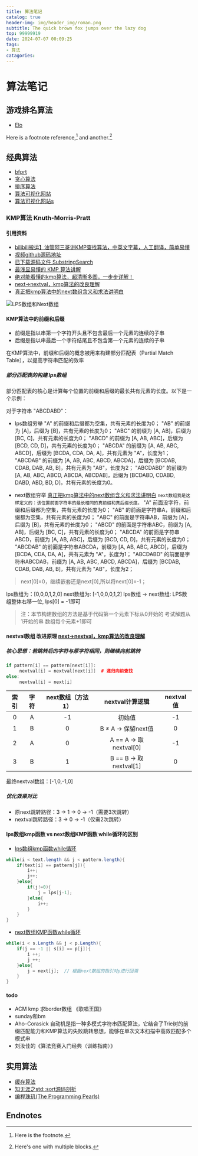 ```yaml
---
title: 算法笔记
catalog: true
header-img: img/header_img/roman.png
subtitle: The quick brown fox jumps over the lazy dog
top: 99999919
date: 2024-07-07 00:09:25
tags:
- 算法
catagories:
---
```


# 算法笔记

## 游戏排名算法

- [Elo][]

Here is a footnote reference,[^1] and another.[^longnote]

## 经典算法

- [bfprt][]
- [贪心算法][]
- [排序算法][]
- [算法可视化网站](https://visualgo.net/zh)
- [算法可视化网站s](https://xie.infoq.cn/article/a6612973e6e6a80134f166eba)
### KMP算法 Knuth-Morris-Pratt

#### 引用资料

- [bilibili搬运】油管阿三哥讲KMP查找算法，中英文字幕，人工翻译，简单易懂](https://www.bilibili.com/video/BV18k4y1m7Ar/?spm_id_from=333.337.search-card.all.click&vd_source=b48342a630f5cc1a5c86649a37c0db89)
- [视频github源码地址](https://github.com/mission-peace/interview/blob/master/src/com/interview/string/SubstringSearch.java) 
- [已下载源码文件 SubstringSearch](../img/算法笔记/SubstringSearch.java)
- [最浅显易懂的 KMP 算法讲解](https://www.bilibili.com/video/BV1AY4y157yL/?share_source=copy_web&vd_source=8481a329c330537a5873f8525ac82207)
- [绝对能看懂的kmp算法，超清晰多图，一步步详解！](https://www.cnblogs.com/fswly/p/17959786)
- [next->nextval，kmp算法的改良理解]
- [真正把kmp算法中的next数组含义和求法讲明白]

![LPS数组和Next数组](../img/算法笔记/LPS数组和Next数组.png)

#### KMP算法中的前缀和后缀

- 前缀是指以串第一个字符开头且不包含最后一个元素的连续的子串
- 后缀是指以串最后一个字符结尾且不包含第一个元素的连续的子串

在KMP算法中，前缀和后缀的概念被用来构建部分匹配表（Partial Match Table），以提高字符串匹配的效率

##### 部分匹配表的构建 lps数组

部分匹配表的核心是计算每个位置的前缀和后缀的最长共有元素的长度。以下是一个示例：

对于字符串 "ABCDABD"： 
- lps数组穷举
"A" 的前缀和后缀都为空集，共有元素的长度为0； 
"AB" 的前缀为 [A]，后缀为 [B]，共有元素的长度为0； 
"ABC" 的前缀为 [A, AB]，后缀为 [BC, C]，共有元素的长度为0； 
"ABCD" 的前缀为 [A, AB, ABC]，后缀为 [BCD, CD, D]，共有元素的长度为0； 
"ABCDA" 的前缀为 [A, AB, ABC, ABCD]，后缀为 [BCDA, CDA, DA, A]，共有元素为 "A"，长度为1； 
"ABCDAB" 的前缀为 [A, AB, ABC, ABCD, ABCDA]，后缀为 [BCDAB, CDAB, DAB, AB, B]，共有元素为 "AB"，长度为2； 
"ABCDABD" 的前缀为 [A, AB, ABC, ABCD, ABCDA, ABCDAB]，后缀为 [BCDABD, CDABD, DABD, ABD, BD, D]，共有元素的长度为0。

- next数组穷举 [真正把kmp算法中的next数组含义和求法讲明白]
`next数组我是这样定义的：该位置前面字符串的最长相同的真前缀和真后缀长度。`
"A" 前面没字符，前缀和后缀都为空集，共有元素的长度为0； 
"AB" 的前面是字符串A，前缀和后缀都为空集，共有元素的长度为0； 
"ABC" 的前面是字符串AB，前缀为 [A]，后缀为 [B]，共有元素的长度为0； 
"ABCD" 的前面是字符串ABC，前缀为 [A, AB]，后缀为 [BC, C]，共有元素的长度为0； 
"ABCDA" 的前面是字符串ABCD，前缀为 [A, AB, ABC]，后缀为 [BCD, CD, D]，共有元素的长度为0； 
"ABCDAB" 的前面是字符串ABCDA，前缀为 [A, AB, ABC, ABCD]，后缀为 [BCDA, CDA, DA, A]，共有元素为 "A"，长度为1； 
"ABCDABD" 的前面是字符串ABCDAB，前缀为 [A, AB, ABC, ABCD, ABCDA]，后缀为 [BCDAB, CDAB, DAB, AB, B]，共有元素为 "AB"，长度为2；

> next[0]=0，继续嵌套还是next[0],所以将next[0]=-1；

lps数组为：[0,0,0,1,2,0]
next数组为: [-1,0,0,0,1,2]
lps数组 -> next数组: LPS数组整体右移一位, lps[0] = -1即可

> 注：本节构建数组的方法是基于代码第一个元素下标从0开始的 考试解题从1开始的串 数组每个元素+1即可

#### nextval数组 改进原理 [next->nextval，kmp算法的改良理解]
##### 核心思想：若跳转后的字符与原字符相同，则继续向前跳转
```c++
if pattern[i] == pattern[next[i]]:
     nextval[i] = nextval[next[i]]  # 递归向前查找 
else:
     nextval[i] = next[i]
```
| 索引 |	字符 | 	next数组（方法1）|	nextval计算逻辑 |	nextval值 |
| :---: | :---: | :---: | :---: | :---: |
| 0 | A | -1 | 初始值 | -1 | 
| 1 | B | 0 | B ≠ A → 保留next值 | 0 |
| 2 | A | 0 | A == A → 取nextval[0] | -1 |
| 3 | B | 1 | B == B → 取nextval[1] | 0 |

最终nextval数组：[-1,0,-1,0]

##### 优化效果对比
- 原next跳转路径：3 → 1 → 0 → -1（需要3次跳转）
- nextval跳转路径：3 → 0 → -1（仅需2次跳转）

#### lps数组kmp函数 vs next数组KMP函数 while循环的区别
- [lps数组kmp函数while循环](../img/算法笔记/SubstringSearch.java)
```java
while(i < text.length && j < pattern.length){
    if(text[i] == pattern[j]){
        i++;
        j++;
    }else{
        if(j!=0){
            j = lps[j-1];
        }else{
            i++;
        }
    }
}
```
- [next数组KMP函数while循环](../img/算法笔记/KMP.cs)
```cs
while(i < s.Length && j < p.Length){
    if(j == -1 || s[i] == p[j]){
        i ++;
        j ++;
    }else{
        j = next[j];  // 根据next数组的指引对p进行回溯
    }
}
```

#### todo
- ACM kmp 求border数组 《歌唱王国》
- sunday和bm
- Aho–Corasick 自动机是指一种多模式字符串匹配算法，它结合了Trie树的前缀匹配能力和KMP算法的失败跳转思想，能够在单次文本扫描中高效匹配多个模式串
- 刘汝佳的《算法竞赛入门经典（训练指南）》

## 实用算法
- [缓存算法][]
- [知无涯之std::sort源码剖析](https://feihu.me/blog/2014/sgi-std-sort/)
- [编程珠玑(The Programming Pearls)](https://dirtysalt.github.io/html/programming-pearls.html)
## Endnotes

[^1]: Here is the footnote.
[^longnote]: Here's one with multiple blocks.

[Elo]: <https://itindex.net/detail/61665-%E6%B8%B8%E6%88%8F%E6%8E%92%E5%90%8D-%E7%AE%97%E6%B3%95-elo> "游戏排名算法：Elo、Glicko、TrueSkill"
[bfprt]: <https://itindex.net/detail/9511-bfprt-%E7%AE%97%E6%B3%95>
[缓存算法]: <https://itindex.net/detail/7746-%E7%BC%93%E5%AD%98-%E7%AE%97%E6%B3%95>
[贪心算法]: <https://itindex.net/detail/11732-%E8%B4%AA%E5%BF%83%E7%AE%97%E6%B3%95>
[排序算法]: <https://itindex.net/detail/46419-%E6%8E%92%E5%BA%8F%E7%AE%97%E6%B3%95>
[next->nextval，kmp算法的改良理解]: <https://zhuanlan.zhihu.com/p/28815377037>
[真正把kmp算法中的next数组含义和求法讲明白]: <https://www.cnblogs.com/aninock/p/13796006.html>
